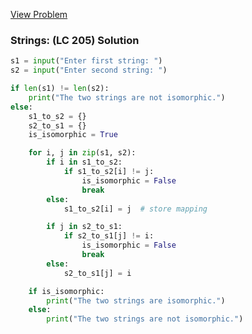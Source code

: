 [View Problem](https://leetcode.com/problems/isomorphic-strings?envType=problem-list-v2&envId=string)

### Strings: (LC 205) Solution
```python
s1 = input("Enter first string: ")
s2 = input("Enter second string: ")

if len(s1) != len(s2):
    print("The two strings are not isomorphic.")
else:
    s1_to_s2 = {}
    s2_to_s1 = {}
    is_isomorphic = True

    for i, j in zip(s1, s2):
        if i in s1_to_s2:
            if s1_to_s2[i] != j:
                is_isomorphic = False
                break
        else:
            s1_to_s2[i] = j  # store mapping

        if j in s2_to_s1:
            if s2_to_s1[j] != i:
                is_isomorphic = False
                break
        else:
            s2_to_s1[j] = i

    if is_isomorphic:
        print("The two strings are isomorphic.")
    else:
        print("The two strings are not isomorphic.")
